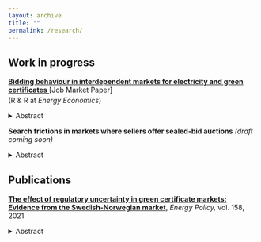 ```yaml
---
layout: archive
title: ""
permalink: /research/
---
```


## Work in progress 
<a href='https://drive.google.com/file/d/1FZnEn2RpFCZptss8Le-9Uh9JIzkHAm2k/view?usp=drive_link'>**Bidding behaviour in interdependent markets for electricity and green certificates** </a> [Job Market Paper] <div style="margin-top: -10px;"></div>
(R & R at *Energy Economics*)

<details>
  <summary> Abstract </summary> 

 <small>Market-based climate policies have received increased attention, making it important to understand how such politically created markets affect competition in the electricity market. This paper focuses on the green certificate policy which financially supports producers of renewably sourced electricity by means of tradable certificates, and develops a simple duopoly model that incorporates both the electricity and the green certificate markets in an auction-based setting. The results suggest that, in case the subsidised technology has a higher expected marginal cost than the conventional technology, the policy can improve competition and efficiency in the electricity market. Conversely, if producers are ex-ante symmetric in their marginal costs, the advantage the policy creates enables the subsidised producer to bid higher at given cost as the probability of winning the electricity auction increases. This is harmful for competition and results in high consumer prices of electricity.</small>

</details>

**Search frictions in markets where sellers offer sealed-bid auctions** *(draft coming soon)*
<details>
  <summary> Abstract </summary> 

 <small>Despite empirical evidence of price dispersion, there is limited research on the role of search frictions in competing auction markets. This paper incorporates search into a stylised model where two sellers post auctions to sell a homogeneous good. Buyers are aware of the location of one of the sellers and can choose to engage in costly search to locate the other before the auctions take place. I find that such friction leads to price dispersion because only buyers with valuations above a certain threshold are willing to engage in costly search. A simulation study also shows that those that search and win the 'low-visibility' auction are better off than the non-searchers that win the 'high-visibility' auction. However, on aggregate, when including those for which search does not pay off ex-post (i.e, they lose the auction), searching buyers are the losers. This demonstrates the welfare losses associated with search frictions in sealed-bid auction markets. Furthermore, due to buyers inability to coordinate their search decisions, the only equilibrium involves buyers above the threshold randomising between auctions, which makes an inefficient market outcome probable.</small>

</details>

## Publications
<a href='https://www.sciencedirect.com/science/article/pii/S0301421521004535?via%3Dihub'>**The effect of regulatory uncertainty in green certificate markets: Evidence from the Swedish-Norwegian market**,</a>
*Energy Policy,* vol. 158, 2021

<details>
  <summary> Abstract </summary> 

<small>European Commission favours market-based support policies, such as markets for tradable green certificates, to promote renewable energy. Meanwhile, these instruments have received critique for exposing investors to large price risk as the level of support is determined by the market price of certificates. Using a two-step procedure, this study builds upon the work of Fagiani and Hakvoort (2014) by firstly examining how regulatory interventions in the Swedish-Norwegian certificate market affect price volatility, focusing particularly on the period after Norway joined in 2012. The results show that interventions in the market exacerbate price risk by resulting in regimes of increased volatility. They indicate that, contrary to policymakers expectation, prices did not stabilise after the market integration with Norway. Employing a real options approach, the study further proceeds to demonstrate that price risk increases the threshold for immediate development of Swedish wind power projects; a one standard deviation increase in certificate price volatility is estimated to reduce the probability of project development by 12%. These findings illustrate that regulatory uncertainty in terms of high price volatility disrupts the investment climate in certificate markets, ultimately affecting cost-effectiveness of such policy.</small>

</details>
